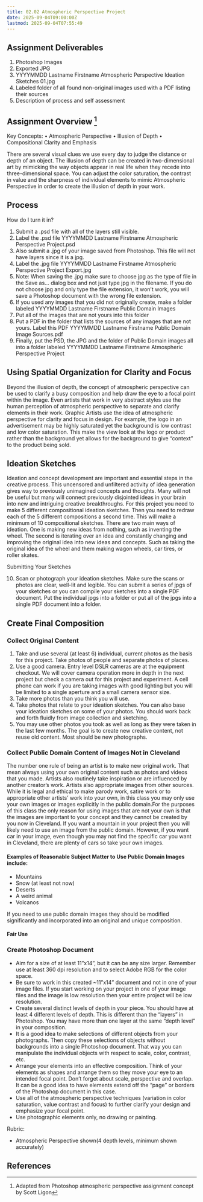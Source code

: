 ```yaml
---
title: 02.02 Atmospheric Perspective Project
date: 2025-09-04T09:00:00Z
lastmod: 2025-09-04T07:55:49
---
```


## Assignment Deliverables

1. Photoshop Images
2. Exported JPG
3. YYYYMMDD Lastname Firstname Atmospheric Perspective Ideation Sketches 01.jpg
4. Labeled folder of all found non-original images used with a PDF listing their sources
5. Description of process and self assessment

## Assignment Overview [^ligon]

Key Concepts:
• Atmospheric Perspective
• Illusion of Depth
• Compositional Clarity and Emphasis

There are several visual clues we use every day to judge the distance or depth of an object. The illusion of depth can be created in two-dimensional art by mimicking the way objects appear in real life when they recede into three-dimensional space. You can adjust the color saturation, the contrast in value and the sharpness of individual elements to mimic Atmospheric Perspective in order to create the illusion of depth in your work.

## Process

How do I turn it in?

1. Submit a .psd file with all of the layers still visible.
2. Label the .psd file YYYYMMDD Lastname Firstname Atmospheric Perspective Project.psd
3. Also submit a .jpg of your image saved from Photoshop. This file will not have layers since it is a jpg.
4. Label the .jpg file YYYYMMDD Lastname Firstname Atmospheric Perspective Project Export.jpg
5. Note: When saving the .jpg make sure to choose jpg as the type of file in the Save as… dialog box and not just type jpg in the filename. If you do not choose jpg and only type the file extension, it won’t work, you will save a Photoshop document with the wrong file extension.
6. If you used any images that you did not originally create, make a folder labeled YYYYMMDD Lastname Firstname Public Domain Images
7. Put all of the images that are not yours into this folder
8. Put a PDF in the folder that lists the sources of any images that are not yours. Label this PDF YYYYMMDD Lastname Firstname Public Domain Image Sources.pdf
9. Finally, put the PSD, the JPG and the folder of Public Domain images all into a folder labeled YYYYMMDD Lastname Firstname Atmospheric Perspective Project

## Using Spatial Organization for Clarity and Focus

Beyond the illusion of depth, the concept of atmospheric perspective can be used to clarify a busy composition and help draw the eye to a focal point within the image.
Even artists that work in very abstract styles use the human perception of atmospheric perspective to separate and clarify elements in their work. Graphic Artists use the idea of atmospheric perspective for clarity and focus in design. For example, the logo in an advertisement may be highly saturated yet the background is low contrast and low color saturation. This make the view look at the logo or product rather than the background yet allows for the background to give “context” to the product being sold.

## Ideation Sketches

Ideation and concept development are important and essential steps in the creative process. This uncensored and unfiltered activity of idea generation gives way to previously unimagined concepts and thoughts. Many will not be useful but many will connect previously disjointed ideas in your brain into new and intriguing creative breakthroughs.
For this project you need to make 5 different compositional ideation sketches. Then you need to redraw each of the 5 different compositions a second time. This will make a minimum of 10 compositional sketches.
There are two main ways of ideation. One is making new ideas from nothing, such as inventing the wheel. The second is iterating over an idea and constantly changing and improving the original idea into new ideas and concepts. Such as taking the original idea of the wheel and them making wagon wheels, car tires, or roller skates.

Submitting Your Sketches

10. Scan or photograph your ideation sketches. Make sure the scans or photos are clear, well-lit and legible. You can submit a series of jpgs of your sketches or you can compile your sketches into a single PDF document. Put the individual jpgs into a folder or put all of the jpgs into a single PDF document into a folder.

## Create Final Composition

### Collect Original Content

1. Take and use several (at least 6) individual, current photos as the basis for this project. Take photos of people and separate photos of places.
2. Use a good camera. Entry level DSLR cameras are at the equipment checkout. We will cover camera operation more in depth in the next project but check a camera out for this project and experiment. A cell phone can work if you are taking images with good lighting but you will be limited to a single aperture and a small camera sensor size.
3. Take more photos than you think you will use.
4. Take photos that relate to your ideation sketches. You can also base your ideation sketches on some of your photos. You should work back and forth fluidly from image collection and sketching.
5. You may use other photos you took as well as long as they were taken in the last few months. The goal is to create new creative content, not reuse old content. Most should be new photographs.

### Collect Public Domain Content of Images Not in Cleveland

The number one rule of being an artist is to make new original work. That mean always using your own original content such as photos and videos that you made.
Artists also routinely take inspiration or are influenced by another creator’s work. Artists also appropriate images from other sources. While it is legal and ethical to make parody work, satire work or to appropriate other artists’ work into your own, in this class you may only use your own images or images explicitly in the public domain.For the purposes of this class the only reason for using images that are not your own is that the images are important to your concept and they cannot be created by you now in Cleveland. If you want a mountain in your project then you will likely need to use an image from the public domain. However, if you want car in your image, even though you may not find the specific car you want in Cleveland, there are plenty of cars so take your own images.

#### Examples of Reasonable Subject Matter to Use Public Domain Images include:

- Mountains
- Snow (at least not now)
- Deserts
- A weird animal
- Volcanos

If you need to use public domain images they should be modified significantly and incorporated into an original and unique composition.

#### Fair Use

### Create Photoshop Document

- Aim for a size of at least 11”x14”, but it can be any size larger. Remember use at least 360 dpi resolution and to select Adobe RGB for the color space.
- Be sure to work in this created ~11”x14” document and not in one of your image files. If you start working on your project in one of your image files and the image is low resolution then your entire project will be low resolution.
- Create several distinct levels of depth in your piece. You should have at least 4 different levels of depth. This is different than the “layers” in Photoshop. You may have more than one layer at the same “depth level” in your composition.
- It is a good idea to make selections of different objects from your photographs. Then copy these selections of objects without backgrounds into a single Photoshop document. That way you can manipulate the individual objects with respect to scale, color, contrast, etc.
- Arrange your elements into an effective composition. Think of your elements as shapes and arrange them so they move your eye to an intended focal point. Don’t forget about scale, perspective and overlap. It can be a good idea to have elements extend off the “page” or borders of the Photoshop document in this case.
- Use all of the atmospheric perspective techniques (variation in color saturation, value contrast and focus) to further clarify your design and emphasize your focal point.
- Use photographic elements only, no drawing or painting.

Rubric:

- Atmospheric Perspective shown(4 depth levels, minimum shown accurately)

## References

[^ligon]: Adapted from Photoshop atmospheric perspective assignment concept by Scott Ligon
